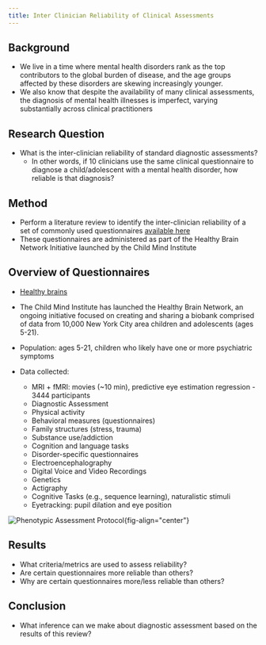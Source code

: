 ```yaml
---
title: Inter Clinician Reliability of Clinical Assessments
---
```


## Background
* We live in a time where mental health disorders rank as the top contributors to the global burden of disease, and the age groups affected by these disorders are skewing increasingly younger. 
* We also know that despite the availability of many clinical assessments, the diagnosis of mental health illnesses is imperfect, varying substantially across clinical practitioners

## Research Question
* What is the inter-clinician reliability of standard diagnostic assessments?
    * In other words, if 10 clinicians use the same clinical questionnaire to diagnose a child/adolescent with a mental health disorder, how reliable is that diagnosis?

## Method
* Perform a literature review to identify the inter-clinician reliability of a set of commonly used questionnaires [available here](https://docs.google.com/spreadsheets/d/1oTpsaq82iAugjONi0_lUt7ItuwrHqFAE/edit?usp=sharing&ouid=115304373382106482578&rtpof=true&sd=true) 
* These questionnaires are administered as part of the Healthy Brain Network Initiative launched by the Child Mind Institute

## Overview of Questionnaires
* [Healthy brains](http://fcon_1000.projects.nitrc.org/indi/cmi_healthy_brain_network/)
* The Child Mind Institute has launched the Healthy Brain Network, an ongoing initiative focused on creating and sharing a biobank comprised of data from 10,000 New York City area children and adolescents (ages 5-21).

* Population: ages 5-21, children who likely have one or more psychiatric symptoms
* Data collected: 
    * MRI + fMRI: movies (~10 min), predictive eye estimation regression - 3444 participants
    * Diagnostic Assessment
    * Physical activity
    * Behavioral measures (questionnaires)
    * Family structures (stress, trauma)
    * Substance use/addiction
    * Cognition and language tasks
    * Disorder-specific questionnaires
    * Electroencephalography
    * Digital Voice and Video Recordings
    * Genetics
    * Actigraphy
    * Cognitive Tasks (e.g., sequence learning), naturalistic stimuli
    * Eyetracking: pupil dilation and eye position

![Phenotypic Assessment Protocol](http://fcon_1000.projects.nitrc.org/indi/cmi_healthy_brain_network/images/R9_assessments.png){fig-align="center"}

## Results
* What criteria/metrics are used to assess reliability?
* Are certain questionnaires more reliable than others? 
* Why are certain questionnaires more/less reliable than others?

## Conclusion
* What inference can we make about diagnostic assessment based on the results of this review? 
